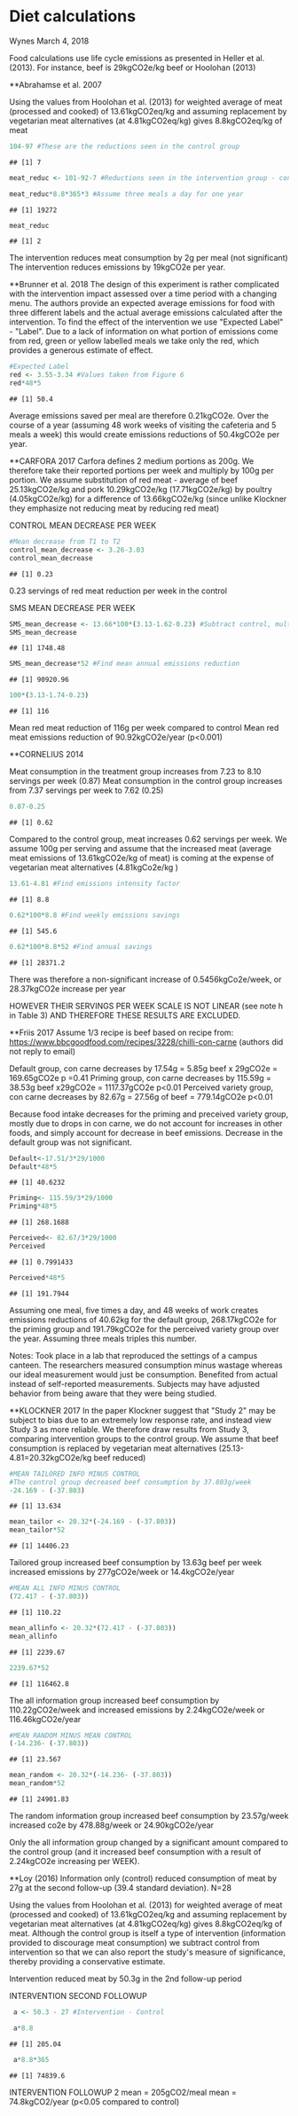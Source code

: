 Diet calculations
================
Wynes
March 4, 2018

Food calculations use life cycle emissions as presented in Heller et al. (2013). For instance, beef is 29kgCO2e/kg beef or Hoolohan (2013)

\*\*Abrahamse et al. 2007

Using the values from Hoolohan et al. (2013) for weighted average of meat (processed and cooked) of 13.61kgCO2eq/kg and assuming replacement by vegetarian meat alternatives (at 4.81kgCO2eq/kg) gives 8.8kgCO2eq/kg of meat

``` r
104-97 #These are the reductions seen in the control group
```

    ## [1] 7

``` r
meat_reduc <- 101-92-7 #Reductions seen in the intervention group - control group reductions

meat_reduc*8.8*365*3 #Assume three meals a day for one year
```

    ## [1] 19272

``` r
meat_reduc
```

    ## [1] 2

The intervention reduces meat consumption by 2g per meal (not significant) The intervention reduces emissions by 19kgCO2e per year.

\*\*Brunner et al. 2018 The design of this experiment is rather complicated with the intervention impact assessed over a time period with a changing menu. The authors provide an expected average emissions for food with three different labels and the actual average emissions calculated after the intervention. To find the effect of the intervention we use "Expected Label" - "Label". Due to a lack of information on what portion of emissions come from red, green or yellow labelled meals we take only the red, which provides a generous estimate of effect.

``` r
#Expected Label
red <- 3.55-3.34 #Values taken from Figure 6
red*48*5
```

    ## [1] 50.4

Average emissions saved per meal are therefore 0.21kgCO2e. Over the course of a year (assuming 48 work weeks of visiting the cafeteria and 5 meals a week) this would create emissions reductions of 50.4kgCO2e per year.

\*\*CARFORA 2017 Carfora defines 2 medium portions as 200g. We therefore take their reported portions per week and multiply by 100g per portion. We assume substitution of red meat - average of beef 25.13kgCO2e/kg and pork 10.29kgCO2e/kg (17.71kgCO2e/kg) by poultry (4.05kgCO2e/kg) for a difference of 13.66kgCO2e/kg (since unlike Klockner they emphasize not reducing meat by reducing red meat)

CONTROL MEAN DECREASE PER WEEK

``` r
#Mean decrease from T1 to T2
control_mean_decrease <- 3.26-3.03
control_mean_decrease
```

    ## [1] 0.23

0.23 servings of red meat reduction per week in the control

SMS MEAN DECREASE PER WEEK

``` r
SMS_mean_decrease <- 13.66*100*(3.13-1.62-0.23) #Subtract control, multiply by 100g/serving and by emissions factor
SMS_mean_decrease
```

    ## [1] 1748.48

``` r
SMS_mean_decrease*52 #Find mean annual emissions reduction
```

    ## [1] 90920.96

``` r
100*(3.13-1.74-0.23)
```

    ## [1] 116

Mean red meat reduction of 116g per week compared to control Mean red meat emissions reduction of 90.92kgCO2e/year (p&lt;0.001)

\*\*CORNELIUS 2014

Meat consumption in the treatment group increases from 7.23 to 8.10 servings per week (0.87) Meat consumption in the control group increases from 7.37 servings per week to 7.62 (0.25)

``` r
0.87-0.25
```

    ## [1] 0.62

Compared to the control group, meat increases 0.62 servings per week. We assume 100g per serving and assume that the increased meat (average meat emissions of 13.61kgCO2e/kg of meat) is coming at the expense of vegetarian meat alternatives (4.81kgCo2e/kg )

``` r
13.61-4.81 #Find emissions intensity factor
```

    ## [1] 8.8

``` r
0.62*100*8.8 #Find weekly emissions savings
```

    ## [1] 545.6

``` r
0.62*100*8.8*52 #Find annual savings
```

    ## [1] 28371.2

There was therefore a non-significant increase of 0.5456kgCo2e/week, or 28.37kgCO2e increase per year

HOWEVER THEIR SERVINGS PER WEEK SCALE IS NOT LINEAR (see note h in Table 3) AND THEREFORE THESE RESULTS ARE EXCLUDED.

\*\*Friis 2017 Assume 1/3 recipe is beef based on recipe from: <https://www.bbcgoodfood.com/recipes/3228/chilli-con-carne> (authors did not reply to email)

Default group, con carne decreases by 17.54g = 5.85g beef x 29gCO2e = 169.65gCO2e p =0.41 Priming group, con carne decreases by 115.59g = 38.53g beef x29gCO2e = 1117.37gCO2e p&lt;0.01 Perceived variety group, con carne decreases by 82.67g = 27.56g of beef = 779.14gCO2e p&lt;0.01

Because food intake decreases for the priming and preceived variety group, mostly due to drops in con carne, we do not account for increases in other foods, and simply account for decrease in beef emissions. Decrease in the default group was not significant.

``` r
Default<-17.51/3*29/1000
Default*48*5
```

    ## [1] 40.6232

``` r
Priming<- 115.59/3*29/1000
Priming*48*5
```

    ## [1] 268.1688

``` r
Perceived<- 82.67/3*29/1000
Perceived
```

    ## [1] 0.7991433

``` r
Perceived*48*5
```

    ## [1] 191.7944

Assuming one meal, five times a day, and 48 weeks of work creates emissions reductions of 40.62kg for the default group, 268.17kgCO2e for the priming group and 191.79kgCO2e for the perceived variety group over the year. Assuming three meals triples this number.

Notes: Took place in a lab that reproduced the settings of a campus canteen. The researchers measured consumption minus wastage whereas our ideal measurement would just be consumption. Benefited from actual instead of self-reported measurements. Subjects may have adjusted behavior from being aware that they were being studied.

\*\*KLOCKNER 2017 In the paper Klockner suggest that "Study 2" may be subject to bias due to an extremely low response rate, and instead view Study 3 as more reliable. We therefore draw results from Study 3, comparing intervention groups to the control group. We assume that beef consumption is replaced by vegetarian meat alternatives (25.13-4.81=20.32kgCO2e/kg beef reduced)

``` r
#MEAN TAILORED INFO MINUS CONTROL
#The control group decreased beef consumption by 37.803g/week
-24.169 - (-37.803)
```

    ## [1] 13.634

``` r
mean_tailor <- 20.32*(-24.169 - (-37.803))
mean_tailor*52
```

    ## [1] 14406.23

Tailored group increased beef consumption by 13.63g beef per week increased emissions by 277gCO2e/week or 14.4kgCO2e/year

``` r
#MEAN ALL INFO MINUS CONTROL
(72.417 - (-37.803))
```

    ## [1] 110.22

``` r
mean_allinfo <- 20.32*(72.417 - (-37.803))
mean_allinfo
```

    ## [1] 2239.67

``` r
2239.67*52
```

    ## [1] 116462.8

The all information group increased beef consumption by 110.22gCO2e/week and increased emissions by 2.24kgCO2e/week or 116.46kgCO2e/year

``` r
#MEAN RANDOM MINUS MEAN CONTROL
(-14.236- (-37.803))
```

    ## [1] 23.567

``` r
mean_random <- 20.32*(-14.236- (-37.803))
mean_random*52
```

    ## [1] 24901.83

The random information group increased beef consumption by 23.57g/week increased co2e by 478.88g/week or 24.90kgCO2e/year

Only the all information group changed by a significant amount compared to the control group (and it increased beef consumption with a result of 2.24kgCO2e increasing per WEEK).

\*\*Loy (2016) Information only (control) reduced consumption of meat by 27g at the second follow-up (39.4 standard deviation). N=28

Using the values from Hoolohan et al. (2013) for weighted average of meat (processed and cooked) of 13.61kgCO2eq/kg and assuming replacement by vegetarian meat alternatives (at 4.81kgCO2eq/kg) gives 8.8kgCO2eq/kg of meat. Although the control group is itself a type of intervention (information provided to discourage meat consumption) we subtract control from intervention so that we can also report the study's measure of significance, thereby providing a conservative estimate.

Intervention reduced meat by 50.3g in the 2nd follow-up period

INTERVENTION SECOND FOLLOWUP

``` r
 a <- 50.3 - 27 #Intervention - Control

 a*8.8
```

    ## [1] 205.04

``` r
 a*8.8*365
```

    ## [1] 74839.6

INTERVENTION FOLLOWUP 2 mean = 205gCO2/meal mean = 74.8kgCO2/year (p&lt;0.05 compared to control)
